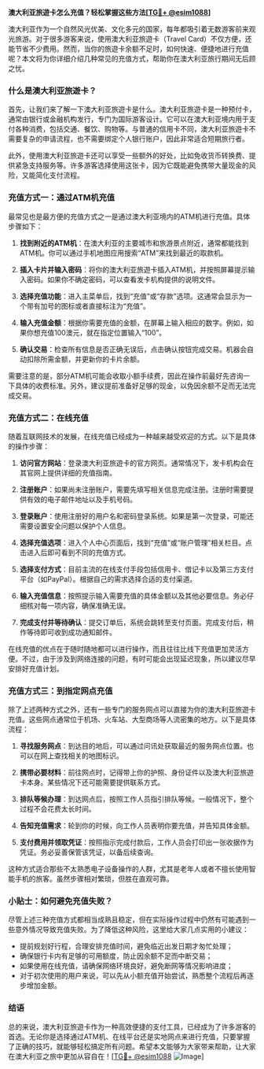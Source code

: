**澳大利亚旅遊卡怎么充值？轻松掌握这些方法[[TG💪+ @esim1088](https://t.me/s/esim1088)]**

澳大利亚作为一个自然风光优美、文化多元的国家，每年都吸引着无数游客前来观光旅游。对于很多游客来说，使用澳大利亚旅遊卡（Travel Card）不仅方便，还能节省不少费用。然而，当你的旅遊卡余额不足时，如何快速、便捷地进行充值呢？本文将为你详细介绍几种常见的充值方式，帮助你在澳大利亚旅行期间无后顾之忧。

### 什么是澳大利亚旅遊卡？

首先，让我们来了解一下澳大利亚旅遊卡是什么。澳大利亚旅遊卡是一种预付卡，通常由银行或金融机构发行，专门为国际游客设计。它可以在澳大利亚境内用于支付各种消费，包括交通、餐饮、购物等。与普通的信用卡不同，澳大利亚旅遊卡不需要复杂的申请流程，也不需要绑定个人银行账户，因此非常适合短期旅行者。

此外，使用澳大利亚旅遊卡还可以享受一些额外的好处，比如免收货币转换费、提供紧急支持服务等。许多游客选择使用这张卡，因为它既能避免携带大量现金的风险，又能简化支付流程。

### 充值方式一：通过ATM机充值

最常见也是最方便的充值方式之一是通过澳大利亚境内的ATM机进行充值。具体步骤如下：

1. **找到附近的ATM机**：在澳大利亚的主要城市和旅游景点附近，通常都能找到ATM机。你可以通过手机地图应用搜索“ATM”来找到最近的取款机。
   
2. **插入卡片并输入密码**：将你的澳大利亚旅遊卡插入ATM机，并按照屏幕提示输入密码。如果你不确定密码，可以查看发卡机构提供的说明文件。

3. **选择充值功能**：进入主菜单后，找到“充值”或“存款”选项。这通常会显示为一个带有加号的图标或者直接标注为“充值”。

4. **输入充值金额**：根据你需要充值的金额，在屏幕上输入相应的数字。例如，如果你想充值100澳元，就在指定位置输入“100”。

5. **确认交易**：检查所有信息是否正确无误后，点击确认按钮完成交易。机器会自动扣除所需金额，并更新你的卡片余额。

需要注意的是，部分ATM机可能会收取小额手续费，因此在操作前最好先咨询一下具体的收费标准。另外，建议提前准备好足够的现金，以免因余额不足而无法完成交易。

### 充值方式二：在线充值

随着互联网技术的发展，在线充值已经成为一种越来越受欢迎的方式。以下是具体的操作步骤：

1. **访问官方网站**：登录澳大利亚旅遊卡的官方网页。通常情况下，发卡机构会在其官网上提供详细的充值指南。

2. **注册账户**：如果尚未注册账户，需要先填写相关信息完成注册。注册时需要提供有效的电子邮件地址以及手机号码。

3. **登录账户**：使用注册好的用户名和密码登录系统。如果是第一次登录，可能还需要设置安全问题以保护个人信息。

4. **选择充值选项**：进入个人中心页面后，找到“充值”或“账户管理”相关栏目。点击进入后即可看到不同的充值方式。

5. **选择支付方式**：目前主流的在线支付手段包括信用卡、借记卡以及第三方支付平台（如PayPal）。根据自己的需求选择合适的支付渠道。

6. **输入充值信息**：按照提示输入需要充值的具体金额以及其他必要信息。务必仔细核对每一项内容，确保准确无误。

7. **完成支付并等待确认**：提交订单后，系统会跳转至支付页面。完成支付后，稍作等待即可收到成功通知邮件。

在线充值的优点在于随时随地都可以进行操作，而且往往比线下充值更加灵活方便。不过，由于涉及到网络连接的问题，有时可能会出现延迟现象，所以建议尽早安排好充值计划。

### 充值方式三：到指定网点充值

除了上述两种方式之外，还有一些专门的服务网点可以直接为你的澳大利亚旅遊卡充值。这些网点通常位于机场、火车站、大型商场等人流密集的地方。以下是具体流程：

1. **寻找服务网点**：到达目的地后，可以通过问讯处获取最近的服务网点位置。也可以在网上查找相关的地图标识。

2. **携带必要材料**：前往网点时，记得带上你的护照、身份证件以及澳大利亚旅遊卡本身。某些情况下还可能需要提供联系方式。

3. **排队等候办理**：到达网点后，按照工作人员指引排队等候。一般情况下，整个过程不会花费太长时间。

4. **告知充值需求**：轮到你的时候，向工作人员表明你要充值，并告知具体金额。

5. **支付费用并领取凭证**：按照指示完成付款后，工作人员会打印出一张收据作为凭证。务必妥善保管该凭证，以备后续查询。

这种方式适合那些不太熟悉电子设备操作的人群，尤其是老年人或者不擅长使用智能手机的旅客。虽然步骤相对繁琐，但胜在直观可靠。

### 小贴士：如何避免充值失败？

尽管上述三种充值方式都相当成熟且稳定，但在实际操作过程中仍然有可能遇到一些意外情况导致充值失败。为了降低这种风险，这里给大家几点实用的小建议：

- 提前规划好行程，合理安排充值时间，避免临近出发日期才匆忙处理；
- 确保银行卡内有足够的可用额度，防止因余额不足而中断交易；
- 如果使用在线充值，请确保网络环境良好，避免断网等情况影响进度；
- 对于初次使用的用户来说，可以先从小额充值开始尝试，熟悉整个流程后再逐步增加金额。

### 结语

总的来说，澳大利亚旅遊卡作为一种高效便捷的支付工具，已经成为了许多游客的首选。无论你是选择通过ATM机、在线平台还是实地网点来进行充值，只要掌握了正确的技巧，就能够轻松搞定所有问题。希望本文能够为大家带来帮助，让大家在澳大利亚之旅中更加从容自在！[[TG💪+ @esim1088](https://t.me/s/esim1088) ![Image](https://i.postimg.cc/4NQfJmqS/Snipaste-2025-05-13-00-14-12.png)]